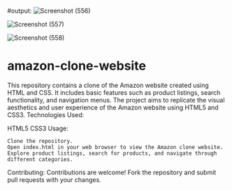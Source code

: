 #output:
![Screenshot (556)](https://github.com/shakin-shahria/amazon-clone-website/assets/62754046/1c470c9c-cfa4-4743-99fc-e5c3e8bc2882)

![Screenshot (557)](https://github.com/shakin-shahria/amazon-clone-website/assets/62754046/3d975782-2e64-4f02-a429-dcc8a1ff00bf)



![Screenshot (558)](https://github.com/shakin-shahria/amazon-clone-website/assets/62754046/a837281f-a487-4aa9-9ff4-76eed15e1bb4)

# amazon-clone-website
This repository contains a clone of the Amazon website created using HTML and CSS. It includes basic features such as product listings, search functionality, and navigation menus. The project aims to replicate the visual aesthetics and user experience of the Amazon website using HTML5 and CSS3.
Technologies Used:

  HTML5
  CSS3
Usage:


    Clone the repository.
    Open index.html in your web browser to view the Amazon clone website.
    Explore product listings, search for products, and navigate through different categories.

Contributing:
Contributions are welcome! Fork the repository and submit pull requests with your changes.


